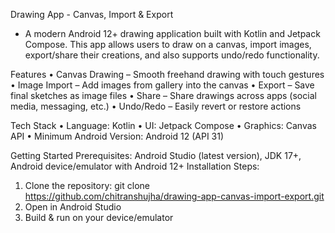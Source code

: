 Drawing App - Canvas, Import & Export

* A modern Android 12+ drawing application built with Kotlin and Jetpack Compose. 
  This app allows users to draw on a canvas, import images, export/share their creations,
  and also supports undo/redo functionality.

Features
•	Canvas Drawing – Smooth freehand drawing with touch gestures
•	Image Import – Add images from gallery into the canvas
•	Export – Save final sketches as image files
•	Share – Share drawings across apps (social media, messaging, etc.)
•	Undo/Redo – Easily revert or restore actions

Tech Stack
•	Language: Kotlin
•	UI: Jetpack Compose
•	Graphics: Canvas API
•	Minimum Android Version: Android 12 (API 31)

Getting Started
Prerequisites: Android Studio (latest version), JDK 17+, Android device/emulator with Android 12+
Installation Steps:
1.	Clone the repository: git clone https://github.com/chitranshujha/drawing-app-canvas-import-export.git
2.	Open in Android Studio
3.	Build & run on your device/emulator
